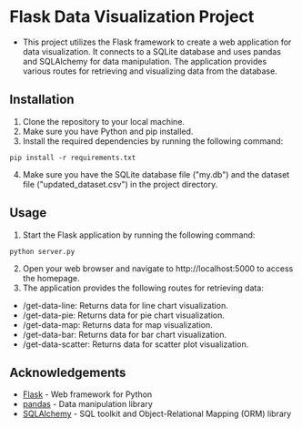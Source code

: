 # Flask Data Visualization Project
- This project utilizes the Flask framework to create a web application for data visualization. It connects to a SQLite database and uses pandas and SQLAlchemy for data manipulation. The application provides various routes for retrieving and visualizing data from the database.

## Installation
1. Clone the repository to your local machine.
2. Make sure you have Python and pip installed.
3. Install the required dependencies by running the following command:
```
pip install -r requirements.txt

```
4. Make sure you have the SQLite database file ("my.db") and the dataset file ("updated_dataset.csv") in the project directory.

## Usage
1. Start the Flask application by running the following command:
```
python server.py
```
2. Open your web browser and navigate to http://localhost:5000 to access the homepage.
3. The application provides the following routes for retrieving data:
- /get-data-line: Returns data for line chart visualization.
- /get-data-pie: Returns data for pie chart visualization.
- /get-data-map: Returns data for map visualization.
- /get-data-bar: Returns data for bar chart visualization.
- /get-data-scatter: Returns data for scatter plot visualization.

## Acknowledgements

- [Flask](https://flask.palletsprojects.com/) - Web framework for Python
- [pandas](https://pandas.pydata.org/) - Data manipulation library
- [SQLAlchemy](https://www.sqlalchemy.org/) - SQL toolkit and Object-Relational Mapping (ORM) library
